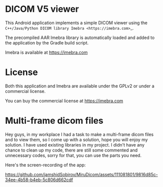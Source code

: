 DICOM V5 viewer
===============

This Android application implements a simple DICOM viewer using the `C++/Java/Python DICOM library Imebra <https://imebra.com>`_.

The precompiled AAR Imebra library is automatically loaded and added to the application by the Gradle build script.

Imebra is available at https://imebra.com

License
=======

Both this application and Imebra are available under the GPLv2 or under a commercial license.

You can buy the commercial license at https://imebra.com



Multi-frame dicom files
=======================

Hey guys, in my workplace I had a task to make a multi-frame dicom files and to view them, so I come up with a solution, hope you will enjoy my solution.
I have used existing libraries in my project.
I didn't have any chance to clean up my code, there are still some commented and unnecessary codes, sorry for that, you can use the parts you need.

Here's the screen-recording of the app:

https://github.com/jamshidSobirov/MiruDicom/assets/111081801/9816d85c-34ee-4b58-b4eb-5c806d662cdf

